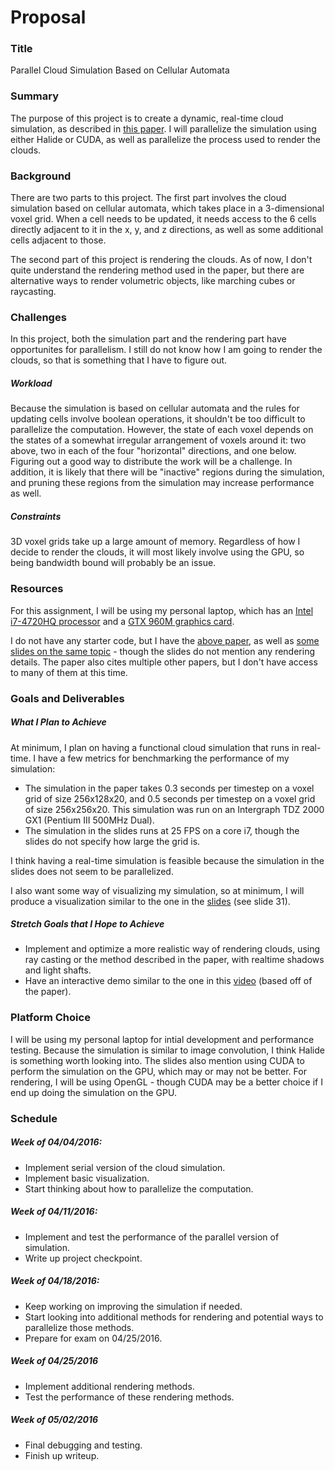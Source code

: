 # Proposal
### Title
Parallel Cloud Simulation Based on Cellular Automata

### Summary
The purpose of this project is to create a dynamic, real-time cloud simulation, as described in [this paper](http://evasion.imag.fr/~Antoine.Bouthors/research/dea/sig00_cloud.pdf). I will parallelize the simulation using either Halide or CUDA, as well as parallelize the process used to render the clouds.

### Background
There are two parts to this project. The first part involves the cloud simulation based on cellular automata, which takes place in a 3-dimensional voxel grid. When a cell needs to be updated, it needs access to the 6 cells directly adjacent to it in the x, y, and z directions, as well as some additional cells adjacent to those.

The second part of this project is rendering the clouds. As of now, I don't quite understand the rendering method used in the paper, but there are alternative ways to render volumetric objects, like marching cubes or raycasting.

### Challenges
In this project, both the simulation part and the rendering part have opportunites for parallelism. I still do not know how I am going to render the clouds, so that is something that I have to figure out.

##### Workload
Because the simulation is based on cellular automata and the rules for updating cells involve boolean operations, it shouldn't be too difficult to parallelize the computation. However, the state of each voxel depends on the states of a somewhat irregular arrangement of voxels around it: two above, two in each of the four "horizontal" directions, and one below. Figuring out a good way to distribute the work will be a challenge. In addition, it is likely that there will be "inactive" regions during the simulation, and pruning these regions from the simulation may increase performance as well.

##### Constraints
3D voxel grids take up a large amount of memory. Regardless of how I decide to render the clouds, it will most likely involve using the GPU, so being bandwidth bound will probably be an issue.

### Resources
For this assignment, I will be using my personal laptop, which has an [Intel i7-4720HQ processor](http://ark.intel.com/products/78934/Intel-Core-i7-4720HQ-Processor-6M-Cache-up-to-3_60-GHz) and a [GTX 960M graphics card](http://www.geforce.com/hardware/notebook-gpus/geforce-gtx-960m/specifications).

I do not have any starter code, but I have the [above paper](http://evasion.imag.fr/~Antoine.Bouthors/research/dea/sig00_cloud.pdf), as well as [some slides on the same topic](http://www.cse.chalmers.se/edu/year/2011/course/TDA361/Advanced%20Computer%20Graphics/Seminar4-Clouds.pdf) - though the slides do not mention any rendering details. The paper also cites multiple other papers, but I don't have access to many of them at this time.

### Goals and Deliverables

##### What I Plan to Achieve
At minimum, I plan on having a functional cloud simulation that runs in real-time. I have a few metrics for benchmarking the performance of my simulation:
- The simulation in the paper takes 0.3 seconds per timestep on a voxel grid of size 256x128x20, and 0.5 seconds per timestep on a voxel grid of size 256x256x20. This simulation was run on an Intergraph TDZ 2000 GX1
(Pentium III 500MHz Dual).
- The simulation in the slides runs at 25 FPS on a core i7, though the slides do not specify how large the grid is.

I think having a real-time simulation is feasible because the simulation in the slides does not seem to be parallelized.

I also want some way of visualizing my simulation, so at minimum, I will produce a visualization similar to the one in the [slides](http://www.cse.chalmers.se/edu/year/2011/course/TDA361/Advanced%20Computer%20Graphics/Seminar4-Clouds.pdf) (see slide 31).

##### Stretch Goals that I Hope to Achieve
- Implement and optimize a more realistic way of rendering clouds, using ray casting or the method described in the paper, with realtime shadows and light shafts.
- Have an interactive demo similar to the one in this [video](https://www.youtube.com/watch?v=XLXU1o4F6pE) (based off of the paper).

### Platform Choice
I will be using my personal laptop for intial development and performance testing. Because the simulation is similar to image convolution, I think Halide is something worth looking into. The slides also mention using CUDA to perform the simulation on the GPU, which may or may not be better. For rendering, I will be using OpenGL - though CUDA may be a better choice if I end up doing the simulation on the GPU.

### Schedule
##### Week of 04/04/2016:
- Implement serial version of the cloud simulation.
- Implement basic visualization.
- Start thinking about how to parallelize the computation.

##### Week of 04/11/2016:
- Implement and test the performance of the parallel version of simulation.
- Write up project checkpoint.

##### Week of 04/18/2016:
- Keep working on improving the simulation if needed.
- Start looking into additional methods for rendering and potential ways to parallelize those methods.
- Prepare for exam on 04/25/2016.

##### Week of 04/25/2016
- Implement additional rendering methods.
- Test the performance of these rendering methods.

##### Week of 05/02/2016
- Final debugging and testing.
- Finish up writeup.
